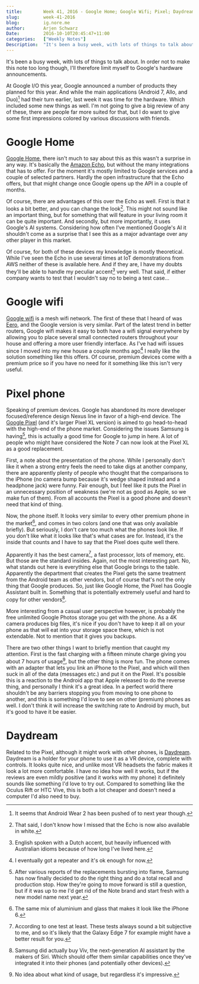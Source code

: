 ```yaml
---
title:        Week 41, 2016 - Google Home; Google Wifi; Pixel; Daydream
slug:         week-41-2016
blog:         ig.nore.me  
author:       Arjen Schwarz  
Date:         2016-10-10T20:45:47+11:00
categories:   ["Weekly Notes"]
Description:  "It's been a busy week, with lots of things to talk about. In order not to make this note too long though, I'll therefore limit myself to Google's hardware announcements."
---
```


It's been a busy week, with lots of things to talk about. In order not to make this note too long though, I'll therefore limit myself to Google's hardware announcements.

At Google I/O this year, Google announced a number of products they planned for this year. And while the main applications (Android 7, Allo, and Duo)[^wear2] had their turn earlier, last week it was time for the hardware. Which included some new things as well. I'm not going to give a big review of any of these, there are people far more suited for that, but I do want to give some first impressions colored by various discussions with friends.

# Google Home

[Google Home][home], there isn't much to say about this as this wasn't a surprise in any way. It's basically the [Amazon Echo][echo], but without the many integrations that has to offer. For the moment it's mostly limited to Google services and a couple of selected partners. Hardly the open infrastructure that the Echo offers, but that might change once Google opens up the API in a couple of months. 

Of course, there are advantages of this over the Echo as well. First is that it looks a bit better, and you can change the look[^white]. This might not sound like an important thing, but for something that will feature in your living room it can be quite important. And secondly, but more importantly, it uses Google's AI systems. Considering how often I've mentioned Google's AI it shouldn't come as a surprise that I see this as a major advantage over any other player in this market.

Of course, for both of these devices my knowledge is mostly theoretical. While I've seen the Echo in use several times at IoT demonstrations from AWS neither of these is available here. And if they are, I have my doubts they'll be able to handle my peculiar accent[^accent] very well. That said, if either company wants to test that I wouldn't say no to being a test case...

[home]: https://madeby.google.com/home/

[echo]: http://www.amazon.com/dp/B00X4WHP5E/?tag=ignme-20

[^wear2]: It seems that Android Wear 2 has been pushed of to next year though.

[^accent]: English spoken with a Dutch accent, but heavily influenced with Australian idioms because of how long I've lived here.

[^white]: That said, I don't know how I missed that the Echo is now also available in white.

# Google wifi

[Google wifi][wifi] is a mesh wifi network. The first of these that I heard of was [Eero][eero], and the Google version is very similar. Part of the latest trend in better routers, Google wifi makes it easy to both have a wifi signal everywhere by allowing you to place several small connected routers throughout your house and offering a more user friendly interface. As I've had wifi issues since I moved into my new house a couple months ago[^repeater] I really like the solution something like this offers. Of course, premium devices come with a premium price so if you have no need for it something like this isn't very useful.

[wifi]: https://madeby.google.com/wifi/

[eero]: https://eero.com/

[^repeater]: I eventually got a repeater and it's ok enough for now.

# Pixel phone

Speaking of premium devices. Google has abandoned its more developer focused/reference design Nexus line in favor of a high-end device. The [Google Pixel][pixel] (and it's larger Pixel XL version) is aimed to go head-to-head with the high-end of the phone market. Considering the issues Samsung is having[^noteboom], this is actually a good time for Google to jump in here. A lot of people who might have considered the Note 7 can now look at the Pixel XL as a good replacement.

First, a note about the presentation of the phone. While I personally don't like it when a strong entry feels the need to take digs at another company, there are apparently plenty of people who thought that the comparisons to the iPhone (no camera bump because it's wedge shaped instead and a headphone jack) were funny. Fair enough, but I feel like it puts the Pixel in an unnecessary position of weakness (we're not as good as Apple, so we make fun of them). From all accounts the Pixel is a good phone and doesn't need that kind of thing.

Now, the phone itself. It looks very similar to every other premium phone in the market[^iphone6], and comes in two colors (and one that was only available briefly). But seriously, I don't care too much what the phones look like. If you don't like what it looks like that's what cases are for. Instead, it's the inside that counts and I have to say that the Pixel does quite well there.

Apparently it has the best camera[^camera], a fast processor, lots of memory, etc. But those are the standard insides. Again, not the most interesting part. No, what stands out here is everything else that Google brings to the table. Apparently the department that creates the Pixel gets the same treatment from the Android team as other vendors, but of course that's not the only thing that Google produces. So, just like Google Home, the Pixel has Google Assistant built in. Something that is potentially extremely useful and hard to copy for other vendors[^viv].

More interesting from a casual user perspective however, is probably the free unlimited Google Photos storage you get with the phone. As a 4K camera produces big files, it's nice if you don't have to keep it all on your phone as that will eat into your storage space there, which is not extendable. Not to mention that it gives you backups.

There are two other things I want to briefly mention that caught my attention. First is the fast charging with a fifteen minute charge giving you about 7 hours of usage[^whatkind], but the other thing is more fun. The phone comes with an adapter that lets you link an iPhone to the Pixel, and which will then suck in all of the data (messages etc.) and put it on the Pixel. It's possible this is a reaction to the Android app that Apple released to do the reverse thing, and personally I think it's a great idea. In a perfect world there shouldn't be any barriers stopping you from moving to one phone to another, and this is something I'd love to see on other (premium) phones as well. I don't think it will increase the switching rate to Android by much, but it's good to have it be easier.

[pixel]: https://madeby.google.com/phone/

[^noteboom]: After various reports of the replacements bursting into flame, Samsung has now finally decided to do the right thing and do a total recall and production stop. How they're going to move forward is still a question, but if it was up to me I'd get rid of the Note brand and start fresh with a new model name next year.

[^iphone6]: The same mix of aluminium and glass that makes it look like the iPhone 6.

[^shinyblue]: I'd love to see a more interesting color iPhone, maybe something like a glossy blue like what's available for the iPod Touch.

[^camera]: According to one test at least. These tests always sound a bit subjective to me, and so it's likely that the Galaxy Edge 7 for example might have a better result for you.

[^viv]: Samsung did actually buy Viv, the next-generation AI assistant by the makers of Siri. Which should offer them similar capabilities once they've integrated it into their phones (and potentially other devices).

[^whatkind]: No idea about what kind of usage, but regardless it's impressive.

# Daydream

Related to the Pixel, although it might work with other phones, is [Daydream][daydream]. Daydream is a holder for your phone to use it as a VR device, complete with controls. It looks quite nice, and unlike most VR headsets the fabric makes it look a lot more comfortable. I have no idea how well it works, but if the reviews are even mildly positive (and it works with my phone) it definitely sounds like something I'd love to try out. Compared to something like the Oculus Rift or HTC Vive, this is both a lot cheaper and doesn't need a computer I'd also need to buy.

[daydream]: https://madeby.google.com/intl/en_au/vr/
